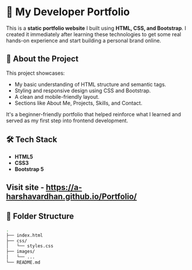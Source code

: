 # 💼 My Developer Portfolio

This is a **static portfolio website** I built using **HTML, CSS, and Bootstrap**. I created it immediately after learning these technologies to get some real hands-on experience and start building a personal brand online.

## 🚀 About the Project

This project showcases:

- My basic understanding of HTML structure and semantic tags.
- Styling and responsive design using CSS and Bootstrap.
- A clean and mobile-friendly layout.
- Sections like About Me, Projects, Skills, and Contact.

It's a beginner-friendly portfolio that helped reinforce what I learned and served as my first step into frontend development.

## 🛠️ Tech Stack

- **HTML5**
- **CSS3**
- **Bootstrap 5**

## Visit site - https://a-harshavardhan.github.io/Portfolio/

## 📂 Folder Structure

```bash
.
├── index.html
├── css/
│   └── styles.css
├── images/
│   └── ...
└── README.md
